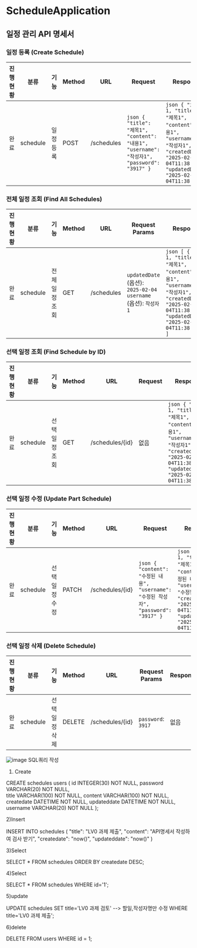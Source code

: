 # ScheduleApplication
## 일정 관리 API 명세서

### 일정 등록 (Create Schedule)
| 진행현황 | 분류     | 기능         | Method | URL        | Request                                                                                                             | Response                                                                                                            | 상태코드        |
|---------|----------|--------------|--------|------------|---------------------------------------------------------------------------------------------------------------------|---------------------------------------------------------------------------------------------------------------------|-----------------|
| 완료    | schedule | 일정 등록    | POST   | /schedules | ```json { "title": "제목1", "content": "내용1", "username": "작성자1", "password": "3917" } ```                     | ```json { "id": 1, "title": "제목1", "content": "내용1", "username": "작성자1", "createdDate": "2025-02-04T11:38:00", "updatedDate": "2025-02-04T11:38:00" } ``` | 201(Created) 없음 |

### 전체 일정 조회 (Find All Schedules)
| 진행현황 | 분류     | 기능            | Method | URL        | Request Params                                                                                   | Response                                                                                                            | 상태코드        |
|---------|----------|-----------------|--------|------------|--------------------------------------------------------------------------------------------------|---------------------------------------------------------------------------------------------------------------------|-----------------|
| 완료    | schedule | 전체 일정 조회  | GET    | /schedules | `updatedDate` (옵션): `2025-02-04` <br> `username` (옵션): `작성자1`                               | ```json [ { "id": 1, "title": "제목1", "content": "내용1", "username": "작성자1", "createdDate": "2025-02-04T11:38:00", "updatedDate": "2025-02-04T11:38:00" } ] ``` | 200(OK), 404(Not Found) |

### 선택 일정 조회 (Find Schedule by ID)
| 진행현황 | 분류     | 기능            | Method | URL               | Request       | Response                                                                                                            | 상태코드        |
|---------|----------|-----------------|--------|-------------------|--------------|---------------------------------------------------------------------------------------------------------------------|-----------------|
| 완료    | schedule | 선택 일정 조회  | GET    | /schedules/{id}   | 없음          | ```json { "id": 1, "title": "제목1", "content": "내용1", "username": "작성자1", "createdDate": "2025-02-04T11:38:00", "updatedDate": "2025-02-04T11:38:00" } ``` | 200(OK), 404(Not Found) |

### 선택 일정 수정 (Update Part Schedule)
| 진행현황 | 분류     | 기능            | Method | URL               | Request                                                                                                             | Response                                                                                                            | 상태코드        |
|---------|----------|-----------------|--------|-------------------|---------------------------------------------------------------------------------------------------------------------|---------------------------------------------------------------------------------------------------------------------|-----------------|
| 완료    | schedule | 선택 일정 수정  | PATCH  | /schedules/{id}   | ```json { "content": "수정된 내용", "username": "수정된 작성자", "password": "3917" } ```                           | ```json { "id": 1, "title": "제목1", "content": "수정된 내용", "username": "수정된 작성자", "createdDate": "2025-02-04T11:38:00", "updatedDate": "2025-02-04T11:45:00" } ``` | 200(OK), 400(Bad Request), 401(Unauthorized) |

### 선택 일정 삭제 (Delete Schedule)
| 진행현황 | 분류     | 기능            | Method | URL               | Request Params                                                                                   | Response                                                                                                            | 상태코드        |
|---------|----------|-----------------|--------|-------------------|--------------------------------------------------------------------------------------------------|---------------------------------------------------------------------------------------------------------------------|-----------------|
| 완료    | schedule | 선택 일정 삭제  | DELETE | /schedules/{id}   | `password`: `3917`                                                                              | 없음                                                                                                                | 200(OK), 401(Unauthorized) |
![image](https://github.com/user-attachments/assets/55696321-4d5f-4737-afa6-e7c21ad9dea5)
SQL쿼리 작성
1) Create
   	 
CREATE schedules users (
id INTEGER(30) NOT NULL,
password VARCHAR(20) NOT NULL,  
title VARCHAR(100) NOT NULL, 
content VARCHAR(100) NOT NULL, 
createdate DATETIME NOT NULL,
updateddate DATETIME NOT NULL,
username VARCHAR(20) NOT NULL
);    


2)Insert

INSERT INTO schedules (
"title": "LV0 과제 제출",
"content": "API명세서 작성하여 검사 받기",
"createdate": "now()",
"updateddate": "now()"
)


3)Select

SELECT *
FROM schedules
ORDER BY createdate DESC;


4)Select

SELECT *
FROM schedules
WHERE id='1';


5)update

UPDATE schedules
SET title='LV0 과제 검토' --> 할일,작성자명만 수정
WHERE title='LV0 과제 제출';


6)delete 

DELETE FROM users
WHERE id = 1;
